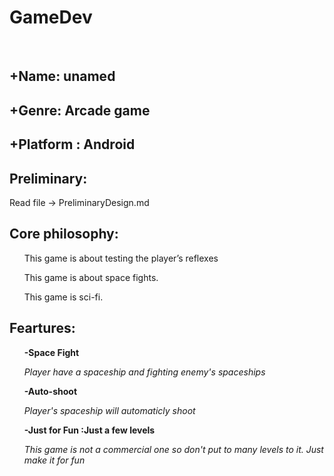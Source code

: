 <h1> GameDev </h1>
<br>
<h2> +Name: unamed </h2>
<h2> +Genre: Arcade game</h2>
<h2> +Platform : Android </h2>
<h2> Preliminary:</h2> Read file -> PreliminaryDesign.md 
<h2> Core philosophy:</h2>
<ul> This game is about testing the player’s reflexes </ul>
<ul> This game is about space fights. </ul>
<ul> This game is sci-fi. </ul>
<h2> Feartures: </h2>

<ul> <b>-Space Fight </b></ul>
<ul> <i>Player have a spaceship and fighting enemy's spaceships </i></ul>


<ul> <b>-Auto-shoot </b></ul>
<ul> <i> Player's spaceship will automaticly shoot </i></ul>


<ul> <b>-Just for Fun :Just a few levels </b></ul>
<ul> <i>This game is not a commercial one so don't put to many levels to it. Just make it for fun</i></ul>
